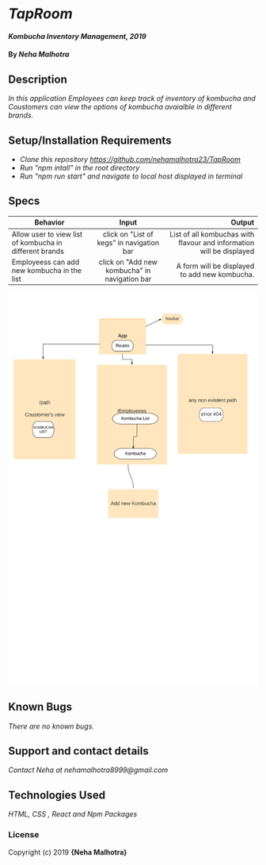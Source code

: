 # _TapRoom_

#### _Kombucha Inventory Management, 2019_

#### By _**Neha Malhotra**_

## Description

_In this application Employees can keep track of inventory of kombucha and Coustomers can view the options of kombucha avaialble in different brands._

## Setup/Installation Requirements

* _Clone this repository https://github.com/nehamalhotra23/TapRoom_
* _Run "npm intall" in the root directory_
* _Run "npm run start" and navigate to local host displayed in terminal_

## Specs
| Behavior | Input | Output |
| ------------- |:-------------:| -----:|
| Allow user to view list of kombucha in different brands  |  click on "List of kegs" in navigation bar |  List of all kombuchas with flavour and information will be displayed |
| Employeess can add new kombucha in the list |  click on "Add new kombucha" in navigation bar |A form will be displayed to add new kombucha.|

![Diagram](./image.png)
## Known Bugs

_There are no known bugs._

## Support and contact details

_Contact Neha at nehamalhotra8999@gmail.com_

## Technologies Used

_HTML, CSS , React and Npm Packages_

### License

Copyright (c) 2019 **{Neha Malhotra}**
